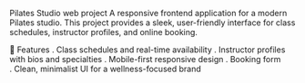 Pilates Studio web project 
A responsive frontend application for a modern Pilates studio. 
This project provides a sleek, user-friendly interface for class schedules, instructor profiles, and online booking. 

📸 Features 
  . Class schedules and real-time availability 
  . Instructor profiles with bios and specialties 
  . Mobile-first responsive design 
  . Booking form  
  . Clean, minimalist UI for a wellness-focused brand

